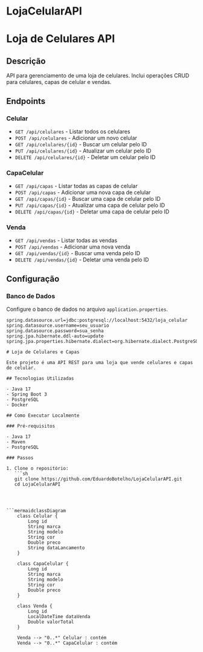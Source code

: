 # LojaCelularAPI

# Loja de Celulares API

## Descrição

API para gerenciamento de uma loja de celulares. Inclui operações CRUD para celulares, capas de celular e vendas.

## Endpoints

### Celular
- `GET /api/celulares` - Listar todos os celulares
- `POST /api/celulares` - Adicionar um novo celular
- `GET /api/celulares/{id}` - Buscar um celular pelo ID
- `PUT /api/celulares/{id}` - Atualizar um celular pelo ID
- `DELETE /api/celulares/{id}` - Deletar um celular pelo ID

### CapaCelular
- `GET /api/capas` - Listar todas as capas de celular
- `POST /api/capas` - Adicionar uma nova capa de celular
- `GET /api/capas/{id}` - Buscar uma capa de celular pelo ID
- `PUT /api/capas/{id}` - Atualizar uma capa de celular pelo ID
- `DELETE /api/capas/{id}` - Deletar uma capa de celular pelo ID

### Venda
- `GET /api/vendas` - Listar todas as vendas
- `POST /api/vendas` - Adicionar uma nova venda
- `GET /api/vendas/{id}` - Buscar uma venda pelo ID
- `DELETE /api/vendas/{id}` - Deletar uma venda pelo ID

## Configuração

### Banco de Dados

Configure o banco de dados no arquivo `application.properties`.

```properties
spring.datasource.url=jdbc:postgresql://localhost:5432/loja_celular
spring.datasource.username=seu_usuario
spring.datasource.password=sua_senha
spring.jpa.hibernate.ddl-auto=update
spring.jpa.properties.hibernate.dialect=org.hibernate.dialect.PostgreSQLDialect

# Loja de Celulares e Capas

Este projeto é uma API REST para uma loja que vende celulares e capas de celular.

## Tecnologias Utilizadas

- Java 17
- Spring Boot 3
- PostgreSQL
- Docker

## Como Executar Localmente

### Pré-requisitos

- Java 17
- Maven
- PostgreSQL

### Passos

1. Clone o repositório:
   ```sh
   git clone https://github.com/EduardoBotelho/LojaCelularAPI.git
   cd LojaCelularAPI




```mermaidclassDiagram
    class Celular {
        Long id
        String marca
        String modelo
        String cor
        Double preco
        String dataLancamento
    }
    
    class CapaCelular {
        Long id
        String marca
        String modelo
        String cor
        Double preco
    }

    class Venda {
        Long id
        LocalDateTime dataVenda
        Double valorTotal
    }

    Venda --> "0..*" Celular : contém
    Venda --> "0..*" CapaCelular : contém
 ```
